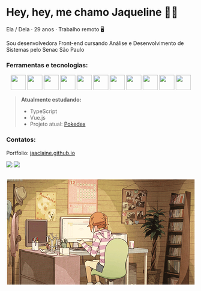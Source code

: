 # Hey, hey, me chamo Jaqueline 👩‍💻

Ela / Dela · 29 anos · Trabalho remoto 🖥️

Sou desenvolvedora Front-end cursando Análise e Desenvolvimento de Sistemas pelo Senac São Paulo

### Ferramentas e tecnologias:

<p align="center">
<img loading="lazy" src="https://cdn.jsdelivr.net/gh/devicons/devicon/icons/css3/css3-plain.svg" width="40" height="40" /> <img loading="lazy" src="https://cdn.jsdelivr.net/gh/devicons/devicon/icons/html5/html5-original.svg" width="40" height="40" /> <img loading="lazy" src="https://cdn.jsdelivr.net/gh/devicons/devicon/icons/tailwindcss/tailwindcss-plain.svg" width="40" height="40" /> <img loading="lazy" src="https://cdn.jsdelivr.net/gh/devicons/devicon/icons/bootstrap/bootstrap-plain.svg" width="40" height="40" /> <img loading="lazy" src="https://cdn.jsdelivr.net/gh/devicons/devicon/icons/sass/sass-original.svg" width="40" height="40" /> <img loading="lazy" src="https://cdn.jsdelivr.net/gh/devicons/devicon/icons/javascript/javascript-plain.svg" width="40" height="40" /> <img loading="lazy" src="https://cdn.jsdelivr.net/gh/devicons/devicon/icons/jquery/jquery-plain-wordmark.svg" width="40" height="40" /> <img  loading="lazy" src="https://cdn.jsdelivr.net/gh/devicons/devicon/icons/vscode/vscode-original.svg"  width="40" height="40"/> <img loading="lazy" src="https://cdn.jsdelivr.net/gh/devicons/devicon/icons/figma/figma-original.svg" width="40" height="40"/> <img loading="lazy" src="https://cdn.jsdelivr.net/gh/devicons/devicon/icons/photoshop/photoshop-plain.svg" width="40" height="40" /> <img loading="lazy" src="https://cdn.jsdelivr.net/gh/devicons/devicon/icons/illustrator/illustrator-plain.svg" width="40" height="40" />
</p>

> **Atualmente estudando:**
>
> - TypeScript
> - Vue.js
> - Projeto atual: [Pokedex](https://github.com/jaaclaine/Pokedex)

### Contatos:

Portfolio: [jaaclaine.github.io](https://jaaclaine.github.io/)

<a href="https://www.linkedin.com/in/jaqueline-sodre/" target="_blank"><img loading="lazy" src="https://img.shields.io/badge/-LinkedIn-%230077B5?style=for-the-badge&logo=linkedin&logoColor=white" target="_blank"></a> <a href="mail:jaquelinesodre@live.com" target="_blank"><img loading="lazy" src="https://img.shields.io/badge/Microsoft_Outlook-0078D4?logo=microsoft-outlook&logoColor=white&style=for-the-badge" target="_blank"></a>

##

<p align="center">
<img src="gif.gif">
</p>
